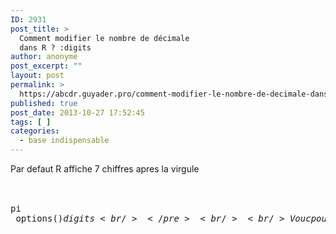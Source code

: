 ```yaml
---
ID: 2931
post_title: >
  Comment modifier le nombre de décimale
  dans R ? :digits
author: anonyme
post_excerpt: ""
layout: post
permalink: >
  https://abcdr.guyader.pro/comment-modifier-le-nombre-de-decimale-dans-r-digits-2/
published: true
post_date: 2013-10-27 17:52:45
tags: [ ]
categories:
  - base indispensable
---
```

Par defaut R affiche 7 chiffres apres la virgule<br /><br /> <pre lang='rsplus'><br />pi<br /> options()$digits <br /> </pre> <br /><br />Vouc pouvez modifier cela soit de maniere ponctuelle soit en adaptant les options de R<br /><br /> <pre lang='rsplus'><br /> print(pi,digits=11) <br /> options(digits=8) <br />pi<br /> options()$digits <br /></pre>